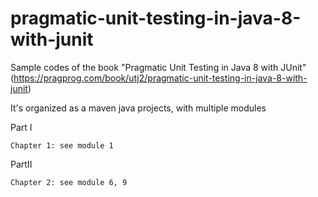 # pragmatic-unit-testing-in-java-8-with-junit
  Sample codes of the book "Pragmatic Unit Testing in Java 8 with JUnit" (https://pragprog.com/book/utj2/pragmatic-unit-testing-in-java-8-with-junit)
  
  
  It's organized as a maven java projects, with multiple modules

  Part I  
  
    Chapter 1: see module 1
        
  PartII
  
    Chapter 2: see module 6, 9
    
    

